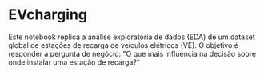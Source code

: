 # EVcharging
Este notebook replica a análise exploratória de dados (EDA) de um dataset global de estações de recarga de veículos elétricos (VE). O objetivo é responder à pergunta de negócio: "O que mais influencia na decisão sobre onde instalar uma estação de recarga?"
